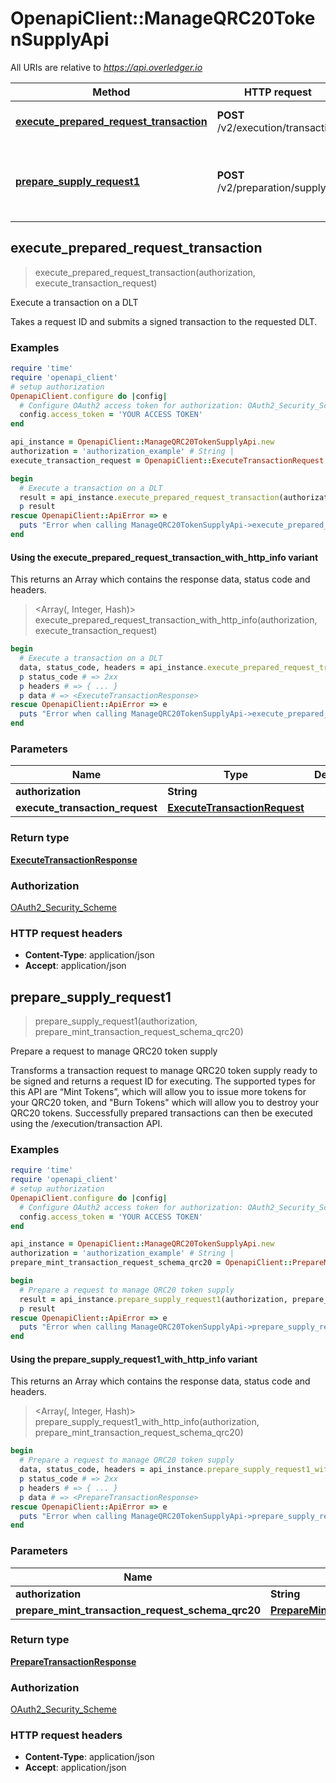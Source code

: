 # OpenapiClient::ManageQRC20TokenSupplyApi

All URIs are relative to *https://api.overledger.io*

| Method | HTTP request | Description |
| ------ | ------------ | ----------- |
| [**execute_prepared_request_transaction**](ManageQRC20TokenSupplyApi.md#execute_prepared_request_transaction) | **POST** /v2/execution/transaction | Execute a transaction on a DLT |
| [**prepare_supply_request1**](ManageQRC20TokenSupplyApi.md#prepare_supply_request1) | **POST** /v2/preparation/supply | Prepare a request to manage QRC20 token supply |


## execute_prepared_request_transaction

> <ExecuteTransactionResponse> execute_prepared_request_transaction(authorization, execute_transaction_request)

Execute a transaction on a DLT

Takes a request ID and submits a signed transaction to the requested DLT.

### Examples

```ruby
require 'time'
require 'openapi_client'
# setup authorization
OpenapiClient.configure do |config|
  # Configure OAuth2 access token for authorization: OAuth2_Security_Scheme
  config.access_token = 'YOUR ACCESS TOKEN'
end

api_instance = OpenapiClient::ManageQRC20TokenSupplyApi.new
authorization = 'authorization_example' # String | 
execute_transaction_request = OpenapiClient::ExecuteTransactionRequest.new({request_id: 'request_id_example'}) # ExecuteTransactionRequest | 

begin
  # Execute a transaction on a DLT
  result = api_instance.execute_prepared_request_transaction(authorization, execute_transaction_request)
  p result
rescue OpenapiClient::ApiError => e
  puts "Error when calling ManageQRC20TokenSupplyApi->execute_prepared_request_transaction: #{e}"
end
```

#### Using the execute_prepared_request_transaction_with_http_info variant

This returns an Array which contains the response data, status code and headers.

> <Array(<ExecuteTransactionResponse>, Integer, Hash)> execute_prepared_request_transaction_with_http_info(authorization, execute_transaction_request)

```ruby
begin
  # Execute a transaction on a DLT
  data, status_code, headers = api_instance.execute_prepared_request_transaction_with_http_info(authorization, execute_transaction_request)
  p status_code # => 2xx
  p headers # => { ... }
  p data # => <ExecuteTransactionResponse>
rescue OpenapiClient::ApiError => e
  puts "Error when calling ManageQRC20TokenSupplyApi->execute_prepared_request_transaction_with_http_info: #{e}"
end
```

### Parameters

| Name | Type | Description | Notes |
| ---- | ---- | ----------- | ----- |
| **authorization** | **String** |  |  |
| **execute_transaction_request** | [**ExecuteTransactionRequest**](ExecuteTransactionRequest.md) |  |  |

### Return type

[**ExecuteTransactionResponse**](ExecuteTransactionResponse.md)

### Authorization

[OAuth2_Security_Scheme](../README.md#OAuth2_Security_Scheme)

### HTTP request headers

- **Content-Type**: application/json
- **Accept**: application/json


## prepare_supply_request1

> <PrepareTransactionResponse> prepare_supply_request1(authorization, prepare_mint_transaction_request_schema_qrc20)

Prepare a request to manage QRC20 token supply

Transforms a transaction request to manage QRC20 token supply ready to be signed and returns a request ID for executing. The supported types for this API are “Mint Tokens”, which will allow you to issue more tokens for your QRC20 token, and \"Burn Tokens\" which will allow you to destroy your QRC20 tokens. Successfully prepared transactions can then be executed using the /execution/transaction API.

### Examples

```ruby
require 'time'
require 'openapi_client'
# setup authorization
OpenapiClient.configure do |config|
  # Configure OAuth2 access token for authorization: OAuth2_Security_Scheme
  config.access_token = 'YOUR ACCESS TOKEN'
end

api_instance = OpenapiClient::ManageQRC20TokenSupplyApi.new
authorization = 'authorization_example' # String | 
prepare_mint_transaction_request_schema_qrc20 = OpenapiClient::PrepareMintTransactionRequestSchemaQrc20.new({location: OpenapiClient::Location.new({technology: 'technology_example', network: 'network_example'}), type: 'Payment', urgency: 'Normal'}) # PrepareMintTransactionRequestSchemaQrc20 | 

begin
  # Prepare a request to manage QRC20 token supply
  result = api_instance.prepare_supply_request1(authorization, prepare_mint_transaction_request_schema_qrc20)
  p result
rescue OpenapiClient::ApiError => e
  puts "Error when calling ManageQRC20TokenSupplyApi->prepare_supply_request1: #{e}"
end
```

#### Using the prepare_supply_request1_with_http_info variant

This returns an Array which contains the response data, status code and headers.

> <Array(<PrepareTransactionResponse>, Integer, Hash)> prepare_supply_request1_with_http_info(authorization, prepare_mint_transaction_request_schema_qrc20)

```ruby
begin
  # Prepare a request to manage QRC20 token supply
  data, status_code, headers = api_instance.prepare_supply_request1_with_http_info(authorization, prepare_mint_transaction_request_schema_qrc20)
  p status_code # => 2xx
  p headers # => { ... }
  p data # => <PrepareTransactionResponse>
rescue OpenapiClient::ApiError => e
  puts "Error when calling ManageQRC20TokenSupplyApi->prepare_supply_request1_with_http_info: #{e}"
end
```

### Parameters

| Name | Type | Description | Notes |
| ---- | ---- | ----------- | ----- |
| **authorization** | **String** |  |  |
| **prepare_mint_transaction_request_schema_qrc20** | [**PrepareMintTransactionRequestSchemaQrc20**](PrepareMintTransactionRequestSchemaQrc20.md) |  |  |

### Return type

[**PrepareTransactionResponse**](PrepareTransactionResponse.md)

### Authorization

[OAuth2_Security_Scheme](../README.md#OAuth2_Security_Scheme)

### HTTP request headers

- **Content-Type**: application/json
- **Accept**: application/json

